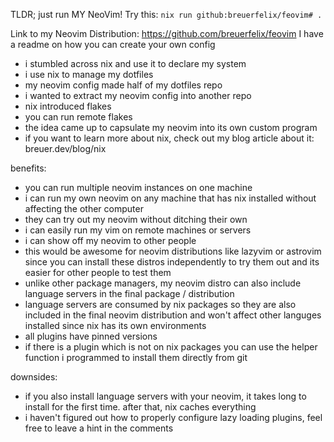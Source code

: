 TLDR; just run MY NeoVim! Try this: `nix run github:breuerfelix/feovim# .`

Link to my Neovim Distribution: https://github.com/breuerfelix/feovim
I have a readme on how you can create your own config

- i stumbled across nix and use it to declare my system
- i use nix to manage my dotfiles
- my neovim config made half of my dotfiles repo
- i wanted to extract my neovim config into another repo
- nix introduced flakes
- you can run remote flakes
- the idea came up to capsulate my neovim into its own custom program
- if you want to learn more about nix, check out my blog article about it: breuer.dev/blog/nix

benefits:
- you can run multiple neovim instances on one machine
- i can run my own neovim on any machine that has nix installed without affecting the other computer
- they can try out my neovim without ditching their own
- i can easily run my vim on remote machines or servers
- i can show off my neovim to other people
- this would be awesome for neovim distributions like lazyvim or astrovim since you can install these distros independently to try them out and its easier for other people to test them
- unlike other package managers, my neovim distro can also include language servers in the final package / distribution
- language servers are consumed by nix packages so they are also included in the final neovim distribution and won't affect other languges installed since nix has its own environments
- all plugins have pinned versions
- if there is a plugin which is not on nix packages you can use the helper function i programmed to install them directly from git

downsides:
- if you also install language servers with your neovim, it takes long to install for the first time. after that, nix caches everything
- i haven't figured out how to properly configure lazy loading plugins, feel free to leave a hint in the comments
